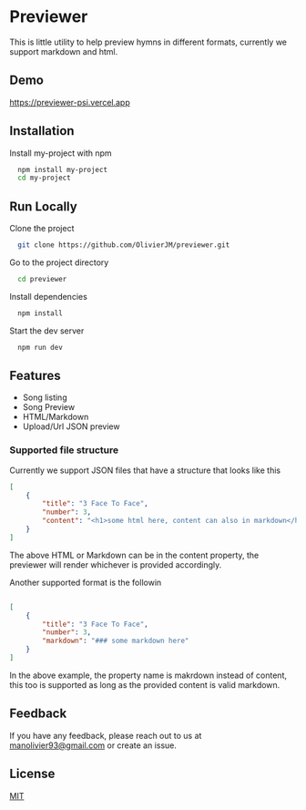 
# Previewer

This is little utility to help preview hymns in different formats, currently we support markdown and html.


## Demo

https://previewer-psi.vercel.app


## Installation

Install my-project with npm

```bash
  npm install my-project
  cd my-project
```

## Run Locally

Clone the project

```bash
  git clone https://github.com/OlivierJM/previewer.git
```

Go to the project directory

```bash
  cd previewer
```

Install dependencies

```bash
  npm install
```

Start the dev server

```bash
  npm run dev
```


## Features

- Song listing
- Song Preview
- HTML/Markdown
- Upload/Url JSON preview


### Supported file structure

Currently we support JSON files that have a structure that looks like this

```json
[
    {
        "title": "3 Face To Face",
        "number": 3,
        "content": "<h1>some html here, content can also in markdown</h1>"
    }
]
```
The above HTML or Markdown can be in the content property, the previewer will render whichever is provided accordingly.

Another supported format is the followin

```json

[
    {
        "title": "3 Face To Face",
        "number": 3,
        "markdown": "### some markdown here"
    }
]
```
In the above example, the property name is makrdown instead of content, this too is supported as long as the provided content is valid markdown.

## Feedback

If you have any feedback, please reach out to us at manolivier93@gmail.com or create an issue.


## License

[MIT](https://choosealicense.com/licenses/mit/)

